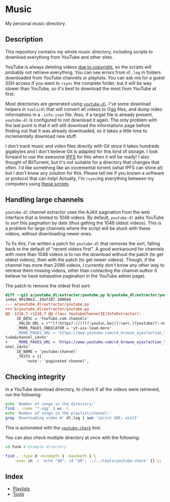 Music
=====

My personal music directory.

Description
-----------

This repository contains my whole music directory, including scripts to
download everything from YouTube and other sites.

YouTube is always deleting videos [due to
copyright](http://ploum.net/im-a-pirate/), so the scripts will probably
not retrieve everything. You can see errors from `dl.log` in folders
downloaded from YouTube channels or playlists. You can ask me for a
guest SSH access if you want to `rsync` the complete folder, but it will
be way slower than YouTube, so it's best to download the most from
YouTube at first.

Most directories are generated using
[`youtube-dl`](https://github.com/rg3/youtube-dl/). I've some download
helpers in `tools/dl` that will convert all videos to Ogg files, and
dump video informations in a `.info.json` file. Also, if a target file
is already present, `youtube-dl` is configured to not download it again.
The only problem with the last point is that it will still download the
informations page before finding out that it was already downloaded, so
it takes a little time to incrementally download new stuff.

I don't track music and video files directly with Git since it takes
hundreds gigabytes and I don't believe Git is adapted for this kind
of storage. I look forward to use the awesome [IPFS](http://ipfs.io/)
for this when it will be ready! I also thought of BitTorrent, but it's
not suitable for a directory that changes that often. I'd like something
like an incremental torrent (what IPFS can shine at) but I don't know
any solution for this. Please tell me if you known a software or
protocol that can help! Actually, I'm `rsync`ing everything between my
computers using [these scripts](tools/sync).

Handling large channels
-----------------------

`youtube-dl` channel extractor uses the AJAX pagination from the web
interface that is limited to 1048 videos. By default, `youtube-dl` asks
YouTube to sort this pagination by date (thus getting the 1048 oldest
videos). This is a problem for large channels where the script will be
stuck with these videos, without downloading newer ones.

To fix this, I've written a patch for `youtube-dl` that removes the
sort, falling back to the default of "recent videos first". A good
workaround for channels with more than 1048 videos is to run the
download without the patch (to get oldest videos), then with the patch
(to get newer videos). Though, if the channel has more than 2096 videos,
I currently don't know any other way to retrieve them missing videos,
other than contacting the channel author (I believe he have exhaustive
pagination in the YouTube admin page).

The patch to remove the oldest first sort:

```patch
diff --git a/youtube_dl/extractor/youtube.py b/youtube_dl/extractor/youtube.py
index 99198e3..3da7267 100644
--- a/youtube_dl/extractor/youtube.py
+++ b/youtube_dl/extractor/youtube.py
@@ -1216,7 +1216,7 @@ class YoutubeChannelIE(InfoExtractor):
     IE_DESC = 'YouTube.com channels'
     _VALID_URL = r"^(?:https?://)?(?:youtu\.be|(?:\w+\.)?youtube(?:-nocookie)?\.com)/channel/([0-9A-Za-z_-]+)"
     _MORE_PAGES_INDICATOR = 'yt-uix-load-more'
-    _MORE_PAGES_URL = 'https://www.youtube.com/c4_browse_ajax?action_load_more_videos=1&flow=list&paging=%s&view=0&sor
t=da&channel_id=%s'
+    _MORE_PAGES_URL = 'https://www.youtube.com/c4_browse_ajax?action_load_more_videos=1&flow=list&paging=%s&view=0&cha
nnel_id=%s'
     IE_NAME = 'youtube:channel'
     _TESTS = [{
         'note': 'paginated channel',
```

Checking integrity
------------------

In a YouTube download directory, to check if all the videos were
retrieved, run the following:

```sh
echo 'Number of songs in the directory:'
find . -name '*.ogg' | wc -l
echo 'Number of songs in the playlist/channel:'
grep 'Downloading video #' dl.log | awk '{print $NF; exit}'
```

This is automated with the [`youtube-check`](tools/youtube-check)
tool.

You can also check multiple directory at once with the following:

```sh
cd funk # Example directory

find . -type d -mindepth 1 -maxdepth 1 \
    -exec sh -c 'echo "$0"; cd "$0"; ../../tools/youtube-check' {} \;
```

Index
-----

* [Playlists](playlists)
* [Tools](tools)
